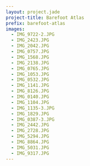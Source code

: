 ```yaml
---
layout: project.jade
project-title: Barefoot Atlas
prefix: barefoot-atlas
images:
  - IMG_9722-2.JPG
  - IMG_2423.JPG
  - IMG_2042.JPG
  - IMG_0757.JPG
  - IMG_1568.JPG
  - IMG_2138.JPG
  - IMG_0765.JPG
  - IMG_1053.JPG
  - IMG_0532.JPG
  - IMG_1141.JPG
  - IMG_8126.JPG
  - IMG_0140.JPG
  - IMG_1104.JPG
  - IMG_1135-3.JPG
  - IMG_1829.JPG
  - IMG_0387-3.JPG
  - IMG_2442.JPG
  - IMG_2728.JPG
  - IMG_5294.JPG
  - IMG_8864.JPG
  - IMG_5031.JPG
  - IMG_9317.JPG
---
```

